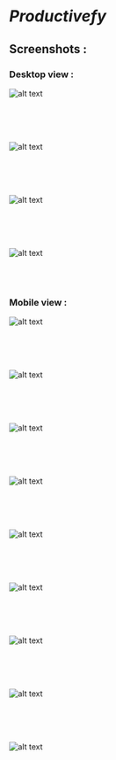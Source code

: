 # **_Productivefy_**

## Screenshots :

### Desktop view :

![alt text](https://github.com/devpavan04/productivefy/blob/master/screenshots/desktop/1.png?raw=true)

<br />
<br />
<br />

![alt text](https://github.com/devpavan04/productivefy/blob/master/screenshots/desktop/2.png?raw=true)

<br />
<br />
<br />

![alt text](https://github.com/devpavan04/productivefy/blob/master/screenshots/desktop/3.png?raw=true)

<br />
<br />
<br />

![alt text](https://github.com/devpavan04/productivefy/blob/master/screenshots/desktop/4.png?raw=true)

<br />
<br />

### Mobile view :

![alt text](https://github.com/devpavan04/productivefy/blob/master/screenshots/mobile/01.jpg?raw=true)

<br />
<br />
<br />

![alt text](https://github.com/devpavan04/productivefy/blob/master/screenshots/mobile/02.jpg?raw=true)

<br />
<br />
<br />

![alt text](https://github.com/devpavan04/productivefy/blob/master/screenshots/mobile/03.jpg?raw=true)

<br />
<br />
<br />

![alt text](https://github.com/devpavan04/productivefy/blob/master/screenshots/mobile/04.jpg?raw=true)

<br />
<br />
<br />

![alt text](https://github.com/devpavan04/productivefy/blob/master/screenshots/mobile/05.jpg?raw=true)

<br />
<br />
<br />

![alt text](https://github.com/devpavan04/productivefy/blob/master/screenshots/mobile/06.jpg?raw=true)

<br />
<br />
<br />

![alt text](https://github.com/devpavan04/productivefy/blob/master/screenshots/mobile/07.jpg?raw=true)

<br />
<br />
<br />

![alt text](https://github.com/devpavan04/productivefy/blob/master/screenshots/mobile/08.jpg?raw=true)

<br />
<br />
<br />

![alt text](https://github.com/devpavan04/productivefy/blob/master/screenshots/mobile/09.jpg?raw=true)
